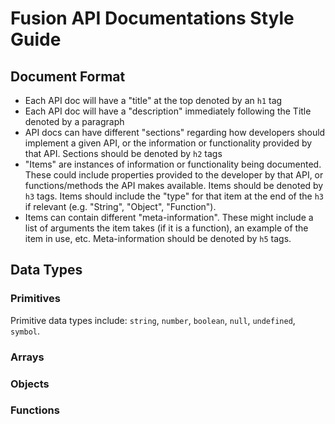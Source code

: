 # Fusion API Documentations Style Guide

## Document Format

- Each API doc will have a "title" at the top denoted by an `h1` tag
- Each API doc will have a "description" immediately following the Title denoted by a paragraph
- API docs can have different "sections" regarding how developers should implement a given API, or the information or functionality provided by that API. Sections should be denoted by `h2` tags
- "Items" are instances of information or functionality being documented. These could include properties provided to the developer by that API, or functions/methods the API makes available. Items should be denoted by `h3` tags. Items should include the "type" for that item at the end of the `h3` if relevant (e.g. "String", "Object", "Function").
- Items can contain different "meta-information". These might include a list of arguments the item takes (if it is a function), an example of the item in use, etc. Meta-information should be denoted by `h5` tags.

## Data Types

### Primitives

Primitive data types include: `string`, `number`, `boolean`, `null`, `undefined`, `symbol`.

### Arrays

### Objects

### Functions
